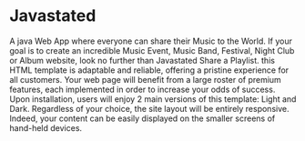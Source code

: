 # Javastated

A java Web App where everyone can share their Music to the World.
If your goal is to create an incredible Music Event, Music Band, Festival, Night Club or Album website, look no further than Javastated Share a Playlist.
this HTML template is adaptable and reliable, offering a pristine experience for all customers. 
Your web page will benefit from a large roster of premium features, each implemented in order to increase your odds of success. 
Upon installation, users will enjoy 2 main versions of this template: Light and Dark. 
Regardless of your choice, the site layout will be entirely responsive. 
Indeed, your content can be easily displayed on the smaller screens of hand-held devices.
